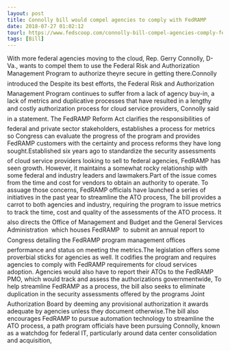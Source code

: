 ```yaml
---
layout: post
title: Connolly bill would compel agencies to comply with FedRAMP
date: 2018-07-27 01:02:12
tourl: https://www.fedscoop.com/connolly-bill-compel-agencies-comply-fedramp/
tags: [Bill]
---
```

With more federal agencies moving to the cloud, Rep. Gerry Connolly, D-Va., wants to compel them to use the Federal Risk and Authorization Management Program to authorize theyre secure in getting there.Connolly introduced the Despite its best efforts, the Federal Risk and Authorization Management Program continues to suffer from a lack of agency buy-in, a lack of metrics and duplicative processes that have resulted in a lengthy and costly authorization process for cloud service providers, Connolly said in a statement. The FedRAMP Reform Act clarifies the responsibilities of federal and private sector stakeholders, establishes a process for metrics so Congress can evaluate the progress of the program and provides FedRAMP customers with the certainty and process reforms they have long sought.Established six years ago to standardize the security assessments of cloud service providers looking to sell to federal agencies, FedRAMP has seen growth. However, it maintains a somewhat rocky relationship with some federal and industry leaders and lawmakers.Part of the issue comes from the time and cost for vendors to obtain an authority to operate. To assuage those concerns, FedRAMP officials have launched a series of initiatives in the past year to streamline the ATO process, The bill provides a carrot to both agencies and industry, requiring the program to issue metrics to track the time, cost and quality of the assessments of the ATO process. It also directs the Office of Management and Budget and the General Services Administration  which houses FedRAMP  to submit an annual report to Congress detailing the FedRAMP program management offices performance and status on meeting the metrics.The legislation offers some proverbial sticks for agencies as well. It codifies the program and requires agencies to comply with FedRAMP requirements for cloud services adoption. Agencies would also have to report their ATOs to the FedRAMP PMO, which would track and assess the authorizations governmentwide, To help streamline FedRAMP as a process, the bill also seeks to eliminate duplication in the security assessments offered by the programs Joint Authorization Board by deeming any provisional authorization it awards adequate by agencies unless they document otherwise.The bill also encourages FedRAMP to pursue automation technology to streamline the ATO process, a path program officials have been pursuing Connolly, known as a watchdog for federal IT, particularly around data center consolidation and acquisition, 